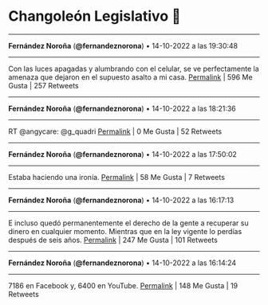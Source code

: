 # Changoleón Legislativo 🙈
*****
**Fernández Noroña** (**@fernandeznorona**) • 14-10-2022 a las 19:30:48
*****
Con las luces apagadas y alumbrando con el celular, se ve perfectamente la amenaza que dejaron en el supuesto asalto a mi casa.
[Permalink](https://twitter.com/fernandeznorona/status/1581125410481324032) | 596 Me Gusta | 257 Retweets
*****
**Fernández Noroña** (**@fernandeznorona**) • 14-10-2022 a las 18:21:36
*****
RT @angycare: @g_quadri
[Permalink](https://twitter.com/fernandeznorona/status/1581107994162438144) | 0 Me Gusta | 52 Retweets
*****
**Fernández Noroña** (**@fernandeznorona**) • 14-10-2022 a las 17:50:02
*****
Estaba haciendo una ironía.
[Permalink](https://twitter.com/fernandeznorona/status/1581100053976199168) | 58 Me Gusta | 7 Retweets
*****
**Fernández Noroña** (**@fernandeznorona**) • 14-10-2022 a las 16:17:13
*****
E incluso quedó permanentemente el derecho de la gente a recuperar su dinero en cualquier momento. Mientras que en la ley vigente lo perdías después de seis años.
[Permalink](https://twitter.com/fernandeznorona/status/1581076695401971712) | 247 Me Gusta | 101 Retweets
*****
**Fernández Noroña** (**@fernandeznorona**) • 14-10-2022 a las 16:14:24
*****
7186 en Facebook y, 6400 en YouTube.
[Permalink](https://twitter.com/fernandeznorona/status/1581075984178036737) | 148 Me Gusta | 19 Retweets